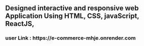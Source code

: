 <h2>Designed interactive and responsive web Application Using HTML, CSS, javaScript, ReactJS,</h2>

<h3>user Link : https://e-commerce-mhje.onrender.com</h3> 



